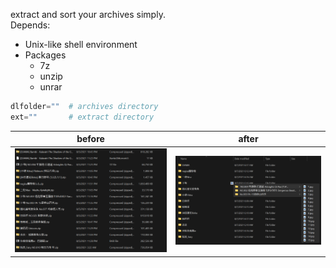 extract and sort your archives simply.  
Depends:
* Unix-like shell environment
* Packages
    * 7z 
    * unzip 
    * unrar
``` Python
dlfolder=""  # archives directory
ext=""       # extract directory
```
before | after
-------|------
![before](/before.png) | ![after](after.png)
